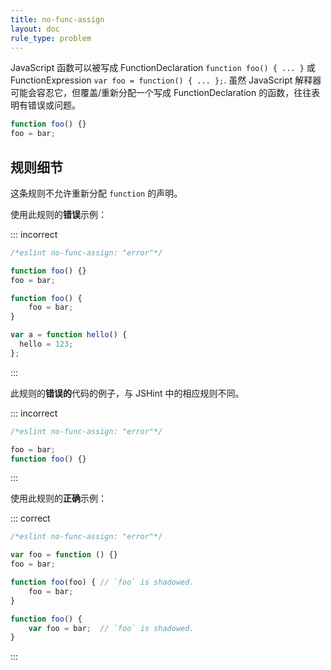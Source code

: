 ```yaml
---
title: no-func-assign
layout: doc
rule_type: problem
---
```


JavaScript 函数可以被写成 FunctionDeclaration `function foo() { ... }` 或 FunctionExpression `var foo = function() { ... };`. 虽然 JavaScript 解释器可能会容忍它，但覆盖/重新分配一个写成 FunctionDeclaration 的函数，往往表明有错误或问题。

```js
function foo() {}
foo = bar;
```

## 规则细节

这条规则不允许重新分配 `function` 的声明。

使用此规则的**错误**示例：

::: incorrect

```js
/*eslint no-func-assign: "error"*/

function foo() {}
foo = bar;

function foo() {
    foo = bar;
}

var a = function hello() {
  hello = 123;
};
```

:::

此规则的**错误的**代码的例子，与 JSHint 中的相应规则不同。

::: incorrect

```js
/*eslint no-func-assign: "error"*/

foo = bar;
function foo() {}
```

:::

使用此规则的**正确**示例：

::: correct

```js
/*eslint no-func-assign: "error"*/

var foo = function () {}
foo = bar;

function foo(foo) { // `foo` is shadowed.
    foo = bar;
}

function foo() {
    var foo = bar;  // `foo` is shadowed.
}
```

:::

